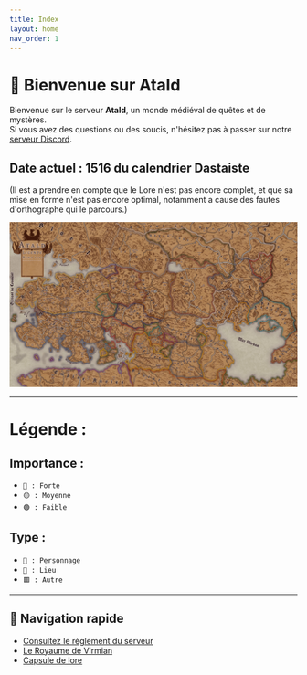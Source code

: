 ```yaml
---
title: Index
layout: home
nav_order: 1
---
```

# 🏰 Bienvenue sur Atald

Bienvenue sur le serveur **Atald**, un monde médiéval de quêtes et de mystères.  
Si vous avez des questions ou des soucis, n'hésitez pas à passer sur notre [serveur Discord](https://discord.gg/S6FZ9zWDkr).

## Date actuel : 1516 du calendrier Dastaiste

(Il est a prendre en compte que le Lore n'est pas encore complet, et que sa mise en forme n'est pas encore optimal, notamment a cause des fautes d'orthographe qui le parcours.)

<p align="center">
  <img src="assets/map/global_Virmian.jpeg" alt="Map Atald" width="800"/>
</p>

---
# Légende :
## Importance : 
- `🔴 : Forte`
- `🟡 : Moyenne`
- `🟢 : Faible`
## Type : 
- `🔺 : Personnage`
- `🔴 : Lieu`
- `🟥 : Autre`

---

## 🔗 Navigation rapide

- [Consultez le règlement du serveur](regles.html)
- [Le Royaume de Virmian](Virmian_base.html)
- [Capsule de lore](capsules/index_capsule.html)
